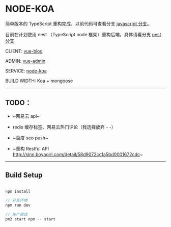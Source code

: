 # NODE-KOA

简单版本的 TypeScript 重构完成，以前代码可查看分支 [javascript 分支](https://github.com/jkchao/node-koa/tree/javascript)。

目前在计划使用 nest （TypeScript node 框架）重构后端。具体请看分支 [nest 分支](https://github.com/jkchao/node-koa/tree/nest)

CLIENT: [vue-blog](https://github.com/jkchao/vue-blog)

ADMIN: [vue-admin](https://github.com/jkchao/vue-admin)

SERVICE: [node-koa](https://github.com/jkchao/node-koa)

BUILD WIDTH: Koa + mongoose

---

## TODO：

 - ~网易云 api~

 - redis 缓存标签、网易云热门评论（我选择放弃 - -）
 
 - ~百度 seo push~
 
 - ~重构 Restful API http://sinn.boyagirl.com/detail/58d9072cc1a5bd0001672cdc~

 
--- 

## Build Setup

```javascript

npm install

// 开发环境
npm run dev 

// 生产模式
pm2 start npm -- start

```


 






